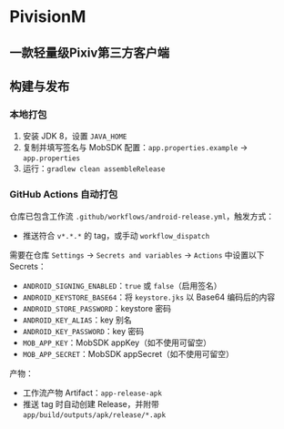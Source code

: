 # PivisionM

## 一款轻量级Pixiv第三方客户端

## 构建与发布

### 本地打包
1. 安装 JDK 8，设置 `JAVA_HOME`
2. 复制并填写签名与 MobSDK 配置：`app.properties.example` → `app.properties`
3. 运行：`gradlew clean assembleRelease`

### GitHub Actions 自动打包
仓库已包含工作流 `.github/workflows/android-release.yml`，触发方式：
- 推送符合 `v*.*.*` 的 tag，或手动 `workflow_dispatch`

需要在仓库 `Settings` → `Secrets and variables` → `Actions` 中设置以下 Secrets：
- `ANDROID_SIGNING_ENABLED`：`true` 或 `false`（启用签名）
- `ANDROID_KEYSTORE_BASE64`：将 `keystore.jks` 以 Base64 编码后的内容
- `ANDROID_STORE_PASSWORD`：keystore 密码
- `ANDROID_KEY_ALIAS`：key 别名
- `ANDROID_KEY_PASSWORD`：key 密码
- `MOB_APP_KEY`：MobSDK appKey（如不使用可留空）
- `MOB_APP_SECRET`：MobSDK appSecret（如不使用可留空）

产物：
- 工作流产物 Artifact：`app-release-apk`
- 推送 tag 时自动创建 Release，并附带 `app/build/outputs/apk/release/*.apk`
